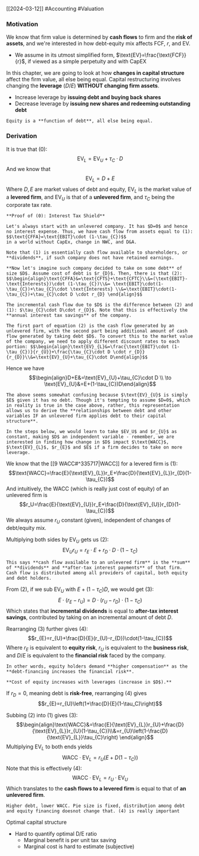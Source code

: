 [[2024-03-12]] #Accounting #Valuation 

### Motivation 
We know that firm value is determined by **cash flows** to firm and the **risk of assets**, and we're interested in how debt-equity mix affects $\text{FCF}$, $r$, and $\text{EV}$.
- We assume in its utmost simplified form, $\text{EV}=\frac{\text{FCF}}{r}$, if viewed as a simple perpetuity and with CapEX

In this chapter, we are going to look at how **changes in capital structure** affect the firm value, all else being equal. Capital restructuring involves changing the **leverage** $(D/E)$ **WITHOUT changing firm assets**.
- Increase leverage by **issuing debt and buying back shares**
- Decrease leverage by **issuing new shares and redeeming outstanding debt**

```ad-note
Equity is a **function of debt**, all else being equal.
```

### Derivation 
It is true that (0):
$$\text{EV}_{L}=\text{EV}_{U}+\tau_{C}\cdot D$$
And we know that $$\text{EV}_{L}=D+E$$
Where $D,E$ are market values of debt and equity, $\text{EV}_{L}$ is the market value of a **levered firm**, and $\text{EV}_{U}$ is that of a **unlevered firm**, and $\tau_{C}$ being the corporate tax rate.

```ad-info
**Proof of (0): Interest Tax Shield**

Let's always start with an unlevered company. It has $D=0$ and hence no interest expense. Thus, we have cash flow from assets equal to (1): $$\text{CFFA}=\text{EBIT}\cdot (1-\tau_{C})$$
in a world without CapEx, change in NWC, and D&A.

Note that (1) is essentially cash flow available to shareholders, or **dividends**, if such company does not have retained earnings.

**Now let's imagine such company decided to take on some debt** of size $D$. Assume cost of debt is $r_{D}$. Then, there is that (2): $$\begin{align}\text{CFFA}&=\text{CFTS}+\text{CFTC}\\&=(\text{EBIT}-\text{Interests})\cdot (1-\tau_{C})\\&= \text{EBIT}\cdot(1-\tau_{C})+\tau_{C}\cdot \text{Interests} \\&=\text{EBIT}\cdot(1-\tau_{C})+\tau_{C}\cdot D \cdot r_{D} \end{align}$$

The incremental cash flow due to $D$ is the difference between (2) and (1): $\tau_{C}\cdot D\cdot r_{D}$. Note that this is effectively the **annual interest tax savings** of the company. 

The first part of equation (2) is the cash flow generated by an unlevered firm, with the second part being additional amount of cash flow generated by taking debt $D$. To convert this to the market value of the company, we need to apply different discount rates to each portion: $$\begin{align}\text{EV}_{L}&=\frac{\text{EBIT}\cdot (1-\tau_{C})}{r_{U}}+\frac{\tau_{C}\cdot D \cdot r_{D}}{r_{D}}\\&=\text{EV}_{U}+\tau_{C}\cdot D\end{align}$$
```

Hence we have $$\begin{align}D+E&=\text{EV}_{U}+\tau_{C}\cdot D \\ \to \text{EV}_{U}&=E+(1-\tau_{C})D\end{align}$$
```ad-note
The above seems somewhat confusing because $\text{EV}_{U}$ is simply $E$ given it has no debt. Though it's tempting to assume $D=0$, which in reality is true in the case above, rather, this representation allows us to derive the **relationships between debt and other variables IF an unlevered firm applies debt to their capital structure**.

In the steps below, we would learn to take $EV_U$ and $r_{U}$ as constant, making $D$ an independent variable - remember, we are interested in finding how change in $D$ impact $\text{WACC}$, $\text{EV}_{L}$, $r_{E}$ and $E$ if a firm decides to take on more leverage.

```

We know that the [[9 WACC#^335717|WACC]] for a levered firm is (1): $$\text{WACC}=\frac{E}{\text{EV}_{L}}r_E+\frac{D}{\text{EV}_{L}}r_{D}(1-\tau_{C})$$
And intuitively, the WACC (which is really just cost of equity) of an unlevered firm is
$$r_U=\frac{E}{\text{EV}_{U}}r_E+\frac{D}{\text{EV}_{U}}r_{D}(1-\tau_{C})$$
We always assume $r_{U}$ constant (given), independent of changes of debt/equity mix.

Multiplying both sides by $\text{EV}_{U}$ gets us (2):
$$\text{EV}_{U}r_{U}=r_{E}\cdot E+r_{D}\cdot D\cdot (1-\tau_{C})$$
```ad-note
This says **cash flow available to an unlevered firm** is the **sum** of **dividends** and **after-tax interest payments** of that firm. Cash flow is distributed among all providers of capital, both equity and debt holders.
```

From (2), if we sub $\text{EV}_{U}$ with $E+(1-\tau_{C})D$, we would get (3):  $$E\cdot(r_{E}-r_{U})=D\cdot(r_{U}-r_{D})\cdot (1-\tau_{C})$$
Which states that **incremental dividends** is equal to **after-tax interest savings**, contributed by taking on an incremental amount of debt $D$.

Rearranging (3) further gives (4):
$$r_{E}=r_{U}+\frac{D}{E}(r_{U}-r_{D})\cdot(1-\tau_{C})$$
Where $r_{E}$ is equivalent to **equity risk**, $r_{U}$ is equivalent to the **business risk**, and $D/E$ is equivalent to the **financial risk** faced by the company. 

```ad-note
In other words, equity holders demand **higher compensation** as the **debt-financing increases the financial risk**. 

**Cost of equity increases with leverages (increase in $D$).**
```

If $r_{D}=0$, meaning debt is **risk-free**, rearranging (4) gives
$$r_{E}=r_{U}\left(1+\frac{D}{E}(1-\tau_C)\right)$$

Subbing (2) into (1) gives (3):  $$\begin{align}\text{WACC}&=\frac{E}{\text{EV}_{L}}r_{U}+\frac{D}{\text{EV}_{L}}r_{U}(1-\tau_{C})\\&=r_{U}\left(1-\frac{D}{\text{EV}_{L}}\tau_{C}\right) \end{align}$$ Multiplying $\text{EV}_{L}$ to both ends yields $$\text{WACC}\cdot \text{EV}_{L}=r_{U}\left(E+D(1-\tau_{C})\right)$$
Note that this is effectively (4): $$\text{WACC}\cdot \text{EV}_{L}=r_{U}\cdot \text{EV}_{U}$$
Which translates to the **cash flows to a levered firm** is equal to that of **an unlevered firm**.

```ad-note
Higher debt, lower WACC. Pie size is fixed, distribution among debt and equity financing doesnot change that. (4) is really important
```


Optimal capital structure 
- Hard to quantify optimal D/E ratio
	- Marginal benefit is per unit tax saving 
	- Marginal cost is hard to estimate (subjective)
